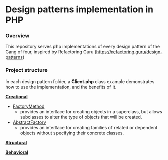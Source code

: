 # Design patterns implementation in PHP

### Overview
This repository serves php implementations of every design pattern of the Gang of four, inspired by Refactoring Guru (https://refactoring.guru/design-patterns)

### Project structure

In each design pattern folder, a **Client.php** class example demonstrates how to use the implementation, and the benefits of it.

**[Creational](https://github.com/JacquesGarre/DesignPatterns/tree/main/src/Creational)**
 - [FactoryMethod](https://github.com/JacquesGarre/DesignPatterns/tree/main/src/Creational/FactoryMethod)
	 - provides an interface for creating objects in a superclass, but allows subclasses to alter the type of objects that will be created.
 - [AbstractFactory](https://github.com/JacquesGarre/DesignPatterns/tree/main/src/Creational/AbstractFactory)
	 - provides an interface for creating families of related or dependent objects without specifying their concrete classes.

**[Structural](https://github.com/JacquesGarre/DesignPatterns/tree/main/src/Structural)**

**[Behavioral](https://github.com/JacquesGarre/DesignPatterns/tree/main/src/Behavioral)**

